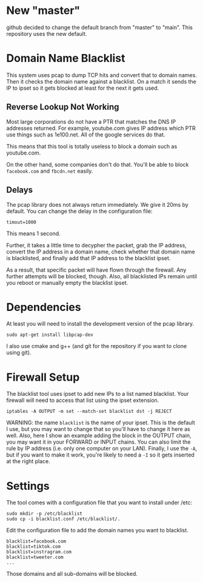 
# New "master"

github decided to change the default branch from "master" to "main". This
repository uses the new default.

# Domain Name Blacklist

This system uses pcap to dump TCP hits and convert that to domain names.
Then it checks the domain name against a blacklist. On a match it sends
the IP to ipset so it gets blocked at least for the next it gets used.

## Reverse Lookup Not Working

Most large corporations do not have a PTR that matches the DNS IP addresses
returned. For example, youtube.com gives IP address which PTR use things
such as 1e100.net. All of the google services do that.

This means that this tool is totally useless to block a domain such as
youtube.com.

On the other hand, some companies don't do that. You'll be able to block
`facebook.com` and `fbcdn.net` easily.

## Delays

The pcap library does not always return immediately. We give it 20ms by
default. You can change the delay in the configuration file:

    timout=1000

This means 1 second.

Further, it takes a little time to decypher the packet, grab the IP address,
convert the IP address in a domain name, check whether that domain name is
blacklisted, and finally add that IP address to the blacklist ipset.

As a result, that specific packet will have flown through the firewall. Any
further attempts will be blocked, though. Also, all blacklisted IPs remain
until you reboot or manually empty the blacklist ipset.

# Dependencies

At least you will need to install the development version of the pcap library.

    sudo apt-get install libpcap-dev

I also use cmake and g++ (and git for the repository if you want to clone using
git).

# Firewall Setup

The blacklist tool uses ipset to add new IPs to a list named blacklist. Your
firewall will need to access that list using the ipset extension.

    iptables -A OUTPUT -m set --match-set blacklist dst -j REJECT

WARNING: the name `blacklist` is the name of your ipset. This is the default
I use, but you may want to change that so you'll have to change it here as
well. Also, here I show an example adding the block in the OUTPUT chain, you
may want it in your FORWARD or INPUT chains. You can also limit the rule by
IP address (i.e. only one computer on your LAN). Finally, I use the `-A`, but
if you want to make it work, you're likely to need a `-I` so it gets inserted
at the right place.

# Settings

The tool comes with a configuration file that you want to install under /etc:

    sudo mkdir -p /etc/blacklist
    sudo cp -i blacklist.conf /etc/blacklist/.

Edit the configuration file to add the domain names you want to blacklist.

    blacklist=facebook.com
    blacklist=tiktok.com
    blacklist=instragram.com
    blacklist=tweeter.com
    ...

Those domains and all sub-domains will be blocked.

